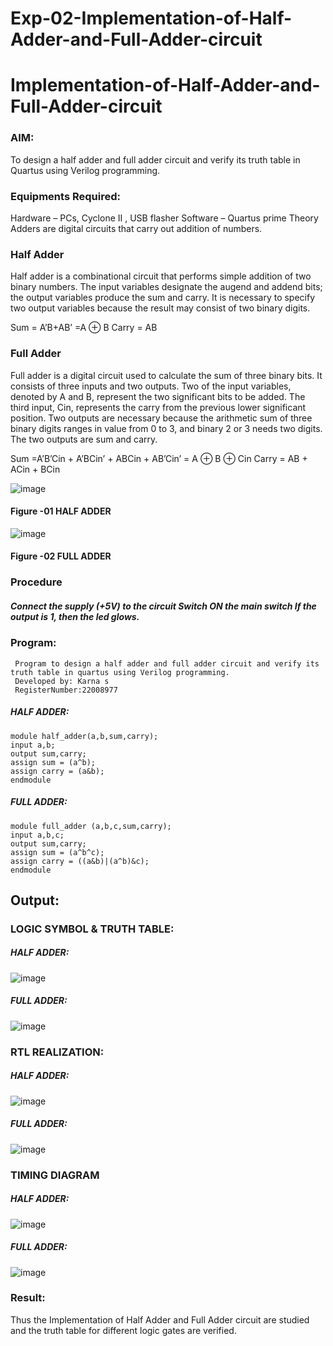 # Exp-02-Implementation-of-Half-Adder-and-Full-Adder-circuit

# Implementation-of-Half-Adder-and-Full-Adder-circuit
### AIM:
To design a half adder and full adder circuit and verify its truth table in Quartus using Verilog programming.

### Equipments Required:
Hardware – PCs, Cyclone II , USB flasher
Software – Quartus prime
Theory
Adders are digital circuits that carry out addition of numbers.

### Half Adder
Half adder is a combinational circuit that performs simple addition of two binary numbers. The input variables designate the augend and addend bits; the output variables produce the sum and carry. It is necessary to specify two output variables because the result may consist of two binary digits.

Sum = A’B+AB’ =A ⊕ B Carry = AB

### Full Adder
Full adder is a digital circuit used to calculate the sum of three binary bits. It consists of three inputs and two outputs. Two of the input variables, denoted by A and B, represent the two significant bits to be added. The third input, Cin, represents the carry from the previous lower significant position. Two outputs are necessary because the arithmetic sum of three binary digits ranges in value from 0 to 3, and binary 2 or 3 needs two digits. The two outputs are sum and carry.

Sum =A’B’Cin + A’BCin’ + ABCin + AB’Cin’ = A ⊕ B ⊕ Cin Carry = AB + ACin + BCin

 ![image](https://user-images.githubusercontent.com/36288975/163552156-a13e5a56-c638-4110-97d9-8896907c8d25.png)

#### Figure -01 HALF ADDER 


![image](https://user-images.githubusercontent.com/36288975/163552057-b3547877-6d07-45b4-b7e0-bcfebfad9e1d.png)

#### Figure -02 FULL ADDER 

### Procedure
##### Connect the supply (+5V) to the circuit Switch ON the main switch If the output is 1, then the led glows.
### Program:
```
 Program to design a half adder and full adder circuit and verify its truth table in quartus using Verilog programming.
 Developed by: Karna s 
 RegisterNumber:22008977
```
##### HALF ADDER:
```
module half_adder(a,b,sum,carry);
input a,b;
output sum,carry;
assign sum = (a^b);
assign carry = (a&b);
endmodule
```
##### FULL ADDER:
```
module full_adder (a,b,c,sum,carry);
input a,b,c;
output sum,carry;
assign sum = (a^b^c);
assign carry = ((a&b)|(a^b)&c);
endmodule
```

## Output:
### LOGIC SYMBOL & TRUTH TABLE: 
##### HALF ADDER:
![image](https://user-images.githubusercontent.com/121109150/215317206-2fef6b9d-2d01-4dc2-8af7-96c0f3099b70.png)

##### FULL ADDER:
![image](https://user-images.githubusercontent.com/121109150/215317214-ef96138e-8baa-4f78-9e8d-0a1476847ec9.png)

### RTL REALIZATION:
##### HALF ADDER:
![image](https://user-images.githubusercontent.com/121109150/215317250-f59c7c07-e024-40c2-83f6-2eda01072806.png)

##### FULL ADDER:
![image](https://user-images.githubusercontent.com/121109150/215317256-fb90d20b-2ccc-4aa6-9891-1471ceb88bcb.png)


### TIMING DIAGRAM

##### HALF ADDER:
![image](https://user-images.githubusercontent.com/121109150/215317281-93b3d289-3b9a-448e-aa44-befb9726e2b2.png)


##### FULL ADDER:
![image](https://user-images.githubusercontent.com/121109150/215317297-b93ea9b7-4e64-4cb7-bfb4-27029d74f1c2.png)



### Result:
Thus the Implementation of Half Adder and Full Adder circuit are studied and the truth table for different logic gates are verified.
